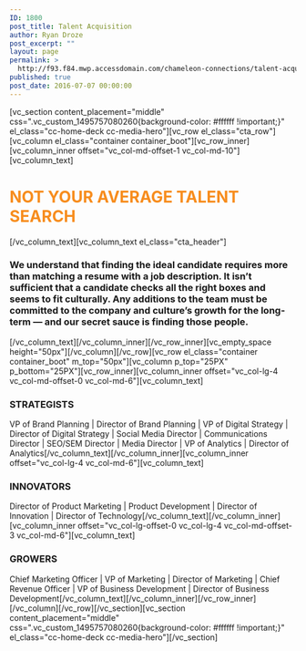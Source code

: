 ```yaml
---
ID: 1800
post_title: Talent Acquisition
author: Ryan Droze
post_excerpt: ""
layout: page
permalink: >
  http://f93.f84.mwp.accessdomain.com/chameleon-connections/talent-acquisition/
published: true
post_date: 2016-07-07 00:00:00
---
```

[vc_section content_placement="middle" css=".vc_custom_1495757080260{background-color: #ffffff !important;}" el_class="cc-home-deck cc-media-hero"][vc_row el_class="cta_row"][vc_column el_class="container container_boot"][vc_row_inner][vc_column_inner offset="vc_col-md-offset-1 vc_col-md-10"][vc_column_text]
<h1 class="connection_h1"><span style="color: #f78d1e;"><strong>NOT YOUR AVERAGE TALENT SEARCH</strong></span></h1>
[/vc_column_text][vc_column_text el_class="cta_header"]
<h3>We understand that finding the ideal candidate requires more than matching a resume with a job description. It isn’t sufficient that a candidate checks all the right boxes and seems to fit culturally. Any additions to the team must be committed to the company and culture’s growth for the long-term — and our secret sauce is finding those people.</h3>
[/vc_column_text][/vc_column_inner][/vc_row_inner][vc_empty_space height="50px"][/vc_column][/vc_row][vc_row el_class="container container_boot" m_top="50px"][vc_column p_top="25PX" p_bottom="25PX"][vc_row_inner][vc_column_inner offset="vc_col-lg-4 vc_col-md-offset-0 vc_col-md-6"][vc_column_text]
<h3>STRATEGISTS</h3>
VP of Brand Planning | Director of Brand Planning | VP of Digital Strategy | Director of Digital Strategy | Social Media Director | Communications Director | SEO/SEM Director | Media Director | VP of Analytics | Director of Analytics[/vc_column_text][/vc_column_inner][vc_column_inner offset="vc_col-lg-4 vc_col-md-6"][vc_column_text]
<h3>INNOVATORS</h3>
Director of Product Marketing | Product Development | Director of Innovation | Director of Technology[/vc_column_text][/vc_column_inner][vc_column_inner offset="vc_col-lg-offset-0 vc_col-lg-4 vc_col-md-offset-3 vc_col-md-6"][vc_column_text]
<h3>GROWERS</h3>
Chief Marketing Officer | VP of Marketing | Director of Marketing<span style="font-weight: 400;"> | Chief Revenue Officer | VP of Business Development | Director of Business Development[/vc_column_text][/vc_column_inner][/vc_row_inner][/vc_column][/vc_row][/vc_section][vc_section content_placement="middle" css=".vc_custom_1495757080260{background-color: #ffffff !important;}" el_class="cc-home-deck cc-media-hero"][/vc_section]</span>